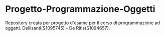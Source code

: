 # Progetto-Programmazione-Oggetti
Repository creata per progetto d'esame per il corso di programmazione ad oggetti. Dellisanti(S1095745) - De Ritis(S1094657).
